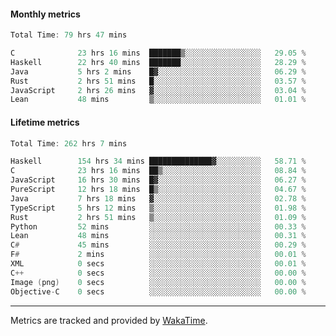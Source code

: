 #### Monthly metrics
<!--START_SECTION:wakamonthly-->

```asm
Total Time: 79 hrs 47 mins

C              23 hrs 16 mins  ███████▒░░░░░░░░░░░░░░░░░   29.05 %
Haskell        22 hrs 40 mins  ███████░░░░░░░░░░░░░░░░░░   28.29 %
Java           5 hrs 2 mins    █▓░░░░░░░░░░░░░░░░░░░░░░░   06.29 %
Rust           2 hrs 51 mins   █░░░░░░░░░░░░░░░░░░░░░░░░   03.57 %
JavaScript     2 hrs 26 mins   ▓░░░░░░░░░░░░░░░░░░░░░░░░   03.04 %
Lean           48 mins         ▒░░░░░░░░░░░░░░░░░░░░░░░░   01.01 %
```

<!--END_SECTION:wakamonthly-->
#### Lifetime metrics
<!--START_SECTION:wakalifetime-->

```asm
Total Time: 262 hrs 7 mins

Haskell        154 hrs 34 mins ██████████████▓░░░░░░░░░░   58.71 %
C              23 hrs 16 mins  ██▒░░░░░░░░░░░░░░░░░░░░░░   08.84 %
JavaScript     16 hrs 30 mins  █▓░░░░░░░░░░░░░░░░░░░░░░░   06.27 %
PureScript     12 hrs 18 mins  █▒░░░░░░░░░░░░░░░░░░░░░░░   04.67 %
Java           7 hrs 18 mins   ▓░░░░░░░░░░░░░░░░░░░░░░░░   02.78 %
TypeScript     5 hrs 12 mins   ▒░░░░░░░░░░░░░░░░░░░░░░░░   01.98 %
Rust           2 hrs 51 mins   ▒░░░░░░░░░░░░░░░░░░░░░░░░   01.09 %
Python         52 mins         ░░░░░░░░░░░░░░░░░░░░░░░░░   00.33 %
Lean           48 mins         ░░░░░░░░░░░░░░░░░░░░░░░░░   00.31 %
C#             45 mins         ░░░░░░░░░░░░░░░░░░░░░░░░░   00.29 %
F#             2 mins          ░░░░░░░░░░░░░░░░░░░░░░░░░   00.01 %
XML            0 secs          ░░░░░░░░░░░░░░░░░░░░░░░░░   00.01 %
C++            0 secs          ░░░░░░░░░░░░░░░░░░░░░░░░░   00.00 %
Image (png)    0 secs          ░░░░░░░░░░░░░░░░░░░░░░░░░   00.00 %
Objective-C    0 secs          ░░░░░░░░░░░░░░░░░░░░░░░░░   00.00 %
```

<!--END_SECTION:wakalifetime-->

---

Metrics are tracked and provided by [WakaTime](https://github.com/athul/waka-readme).
